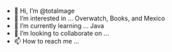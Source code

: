 - 👋 Hi, I’m @totalmage
- 👀 I’m interested in ... Overwatch, Books, and Mexico
- 🌱 I’m currently learning ... Java
- 💞️ I’m looking to collaborate on ...
- 📫 How to reach me ...

<!---
totalmage/totalmage is a ✨ special ✨ repository because its `README.md` (this file) appears on your GitHub profile.
You can click the Preview link to take a look at your changes.
--->
